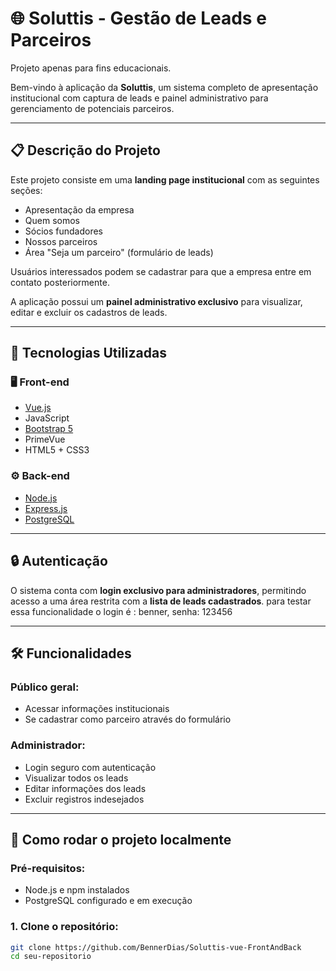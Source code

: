 # 🌐 Soluttis - Gestão de Leads e Parceiros

Projeto apenas para fins educacionais.

Bem-vindo à aplicação da **Soluttis**, um sistema completo de apresentação institucional com captura de leads e painel administrativo para gerenciamento de potenciais parceiros.

---

## 📋 Descrição do Projeto

Este projeto consiste em uma **landing page institucional** com as seguintes seções:

- Apresentação da empresa
- Quem somos
- Sócios fundadores
- Nossos parceiros
- Área "Seja um parceiro" (formulário de leads)

Usuários interessados podem se cadastrar para que a empresa entre em contato posteriormente.

A aplicação possui um **painel administrativo exclusivo** para visualizar, editar e excluir os cadastros de leads.

---

## 🚀 Tecnologias Utilizadas

### 🖥️ Front-end
- [Vue.js](https://vuejs.org/)
- JavaScript
- [Bootstrap 5](https://getbootstrap.com/)
- PrimeVue 
- HTML5 + CSS3

### ⚙️ Back-end
- [Node.js](https://nodejs.org/)
- [Express.js](https://expressjs.com/)
- [PostgreSQL](https://www.postgresql.org/)

---

## 🔒 Autenticação

O sistema conta com **login exclusivo para administradores**, permitindo acesso a uma área restrita com a **lista de leads cadastrados**.
para testar essa funcionalidade o login é :
benner, senha: 123456


---

## 🛠 Funcionalidades

### Público geral:
- Acessar informações institucionais
- Se cadastrar como parceiro através do formulário

### Administrador:
- Login seguro com autenticação
- Visualizar todos os leads
- Editar informações dos leads
- Excluir registros indesejados

---

## 🧪 Como rodar o projeto localmente

### Pré-requisitos:
- Node.js e npm instalados
- PostgreSQL configurado e em execução

### 1. Clone o repositório:
```bash
git clone https://github.com/BennerDias/Soluttis-vue-FrontAndBack
cd seu-repositorio
